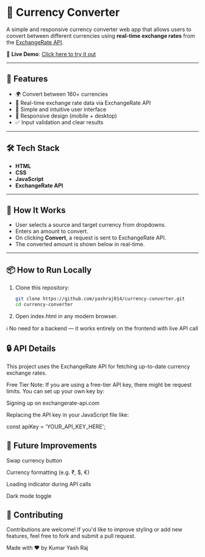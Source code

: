 # 💱 Currency Converter

A simple and responsive currency converter web app that allows users to convert between different currencies using **real-time exchange rates** from the [ExchangeRate API](https://www.exchangerate-api.com/).

🔗 **Live Demo**: [Click here to try it out](https://yashraj014.github.io/currency-converter/)

---

## 🚀 Features

- 🌍 Convert between 160+ currencies
- 🔄 Real-time exchange rate data via ExchangeRate API
- 🎯 Simple and intuitive user interface
- 📱 Responsive design (mobile + desktop)
- ✅ Input validation and clear results

---

## 🛠️ Tech Stack

- **HTML**
- **CSS**
- **JavaScript**
- **ExchangeRate API**

---

## 🧪 How It Works

- User selects a source and target currency from dropdowns.
- Enters an amount to convert.
- On clicking **Convert**, a request is sent to ExchangeRate API.
- The converted amount is shown below in real-time.

---

## 📦 How to Run Locally

1. Clone this repository:

   ```bash
   git clone https://github.com/yashraj014/currency-converter.git
   cd currency-converter

2. Open index.html in any modern browser.

ℹ️ No need for a backend — it works entirely on the frontend with live API call

## 🔒 API Details
This project uses the ExchangeRate API for fetching up-to-date currency exchange rates.

Free Tier Note:
If you are using a free-tier API key, there might be request limits. You can set up your own key by:

Signing up on exchangerate-api.com

Replacing the API key in your JavaScript file like:

const apiKey = 'YOUR_API_KEY_HERE';

## 🧠 Future Improvements
 Swap currency button

Currency formatting (e.g. ₹, $, €)

Loading indicator during API calls

Dark mode toggle

## 🙌 Contributing
Contributions are welcome!
If you'd like to improve styling or add new features, feel free to fork and submit a pull request.

Made with ❤️ by Kumar Yash Raj